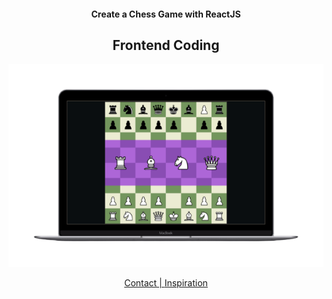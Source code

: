  <h4 align="center" >
Create a Chess Game with ReactJS
</h4>

 <h2 align = 'center'>Frontend Coding</h2>
<p align="center">
<img src="./public/assets/images/bg-readme.png" alt="chess image"  />

</p>


<p align="center">
  <a href="https://api.whatsapp.com/send/?phone=%2B46724037155&text=tja+Jakob+jag+gillade+din+React-react-chess+Clone+&type=phone_number&app_absent=0">Contact   |   </a>
  <a href="https://www.youtube.com/watch?v=Iri__zwxwHg&list=PLBmRxydnERkysOgOS917Ojc_-uisgb8Aj">Inspiration</a>
</p>



